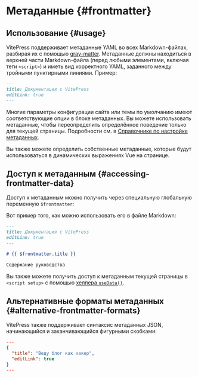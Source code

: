 # Метаданные {#frontmatter}

## Использование {#usage}

VitePress поддерживает метаданные YAML во всех Markdown-файлах, разбирая их с помощью [gray-matter](https://github.com/jonschlinkert/gray-matter). Метаданные должны находиться в верхней части Markdown-файла (перед любыми элементами, включая теги `<script>`) и иметь вид корректного YAML, заданного между тройными пунктирными линиями. Пример:

```md
---
title: Документация с VitePress
editLink: true
---
```

Многие параметры конфигурации сайта или темы по умолчанию имеют соответствующие опции в блоке метаданных. Вы можете использовать метаданные, чтобы переопределить определённое поведение только для текущей страницы. Подробности см. в [Справочнике по настройке метаданных](../reference/frontmatter-config).

Вы также можете определить собственные метаданные, которые будут использоваться в динамических выражениях Vue на странице.

## Доступ к метаданным {#accessing-frontmatter-data}

Доступ к метаданным можно получить через специальную глобальную переменную `$frontmatter`:

Вот пример того, как можно использовать его в файле Markdown:

```md
---
title: Документация с VitePress
editLink: true
---

# {{ $frontmatter.title }}

Содержание руководства
```

Вы также можете получить доступ к метаданным текущей страницы в `<script setup>` с помощью [хелпера `useData()`](../reference/runtime-api#usedata).

## Альтернативные форматы метаданных {#alternative-frontmatter-formats}

VitePress также поддерживает синтаксис метаданных JSON, начинающийся и заканчивающийся фигурными скобками:

```json
---
{
  "title": "Веду блог как хакер",
  "editLink": true
}
---
```
